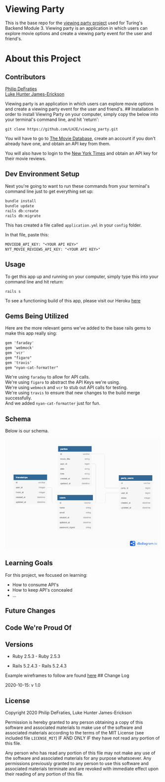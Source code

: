 # Viewing Party


This is the base repo for the [viewing party project](https://backend.turing.io/module3/projects/viewing_party) used for Turing's Backend Module 3.	Viewing party is an application in which users can explore movie options and create a viewing party event for the user and friend's.


# About this Project  

## Contributors
[Philip DeFraties](https://github.com/PhilipDeFraties)  
[Luke Hunter James-Erickson](https://github.com/LHJE/)


Viewing party is an application in which users can explore movie options and create a viewing party event for the user and friend's.	## Installation
In order to install Viewing Party on your computer, simply copy the below into your terminal's command line, and hit 'return':

```
git clone https://github.com/LHJE/viewing_party.git
```

You will have to go to [The Movie Database](https://www.themoviedb.org/login), create an account if you don't already have one, and obtain an API key from them.  

You will also have to login to the [New York Times](https://developer.nytimes.com/accounts/login) and obtain an API key for their movie reviews.

## Dev Environment Setup
Next you're going to want to run these commands from your terminal's command line just to get everything set up:

```
bundle install
bundle update
rails db:create
rails db:migrate
```

This has created a file called `application.yml` in your `config` folder.

In that file, paste this:

```
MOVIEDB_API_KEY: "<YOUR API KEY>"
NYT_MOVIE_REVIEWS_API_KEY: "<YOUR API KEY>"
```
## Usage
To get this app up and running on your computer, simply type this into your command line and hit return:

```
rails s
```

To see a functioning build of this app, please visit our Heroku [here](https://boiling-hamlet-64107.herokuapp.com/)

## Gems Being Utilized
Here are the more relevant gems we've added to the base rails gems to make this app really sing:

```
gem 'faraday'
gem 'webmock'
gem 'vcr'
gem "figaro"
gem 'travis'
gem "nyan-cat-formatter"
```
We're using `faraday` to allow for API calls.  
We're using `figaro` to abstract the API Keys we're using.  
We're using `webmock` and `vcr`  to stub out API calls for testing.  
We're using `travis` to ensure that new changes to the build merge successfully.  
And we added `nyan-cat-formatter` just for fun.


## Schema
Below is our schema.

![our schema](/viewing_party_schema.png)


## Learning Goals
For this project, we focused on learning:
 - How to consume API's  
 - How to keep API's concealed  
 - ...

## Future Changes


## Code We're Proud Of




## Versions


- Ruby 2.5.3	- Ruby 2.5.3

- Rails 5.2.4.3	- Rails 5.2.4.3


Example wireframes to follow are found [here](https://backend.turing.io/module3/projects/viewing_party/wireframes)	## Change Log

2020-10-15: v 1.0

## License
Copyright 2020 Philip DeFraties, Luke Hunter James-Erickson

Permission is hereby granted to any person obtaining a copy of this software and associated materials to make use of the software and associated materials according to the terms of the MIT License (see included file `LICENSE_MIT`) IF AND ONLY IF they have not read any portion of this file.

Any person who has read any portion of this file may not make any use of the software and associated materials for any purpose whatsoever. Any permissions previously granted to any person to use this software and associated materials terminate and are revoked with immediate effect upon their reading of any portion of this file.
